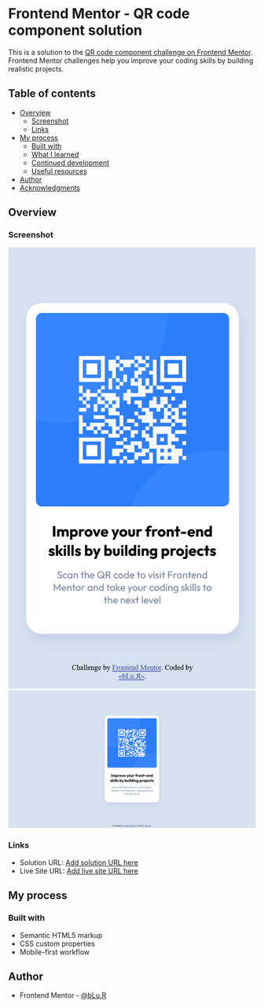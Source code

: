 # Frontend Mentor - QR code component solution

This is a solution to the [QR code component challenge on Frontend Mentor](https://www.frontendmentor.io/challenges/qr-code-component-iux_sIO_H). Frontend Mentor challenges help you improve your coding skills by building realistic projects.

## Table of contents

-   [Overview](#overview)
    -   [Screenshot](#screenshot)
    -   [Links](#links)
-   [My process](#my-process)
    -   [Built with](#built-with)
    -   [What I learned](#what-i-learned)
    -   [Continued development](#continued-development)
    -   [Useful resources](#useful-resources)
-   [Author](#author)
-   [Acknowledgments](#acknowledgments)

## Overview

### Screenshot

![](./screenshot/mobile.png)
![Desktop](./screenshot/desktop.png)

### Links

-   Solution URL: [Add solution URL here](https://github.com/blu-R/qr-code-component)
-   Live Site URL: [Add live site URL here](https://qr-code-component-blur.netlify.app/)

## My process

### Built with

-   Semantic HTML5 markup
-   CSS custom properties
-   Mobile-first workflow

## Author

-   Frontend Mentor - [@bLu.R](https://www.frontendmentor.io/profile/blu-R)
